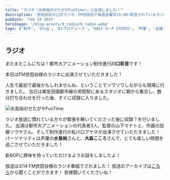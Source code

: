```yaml
---
title: "ラジオ『水島裕のせたがやFunTime!』に出演しました！"
description: '世田谷区の公式ラジオ、FM世田谷で毎週金曜日21:00~配信されているラジオ『水島裕のせたがやFunTime』に都市大アニメーションの代表者3人で出演しました！'
pubDate: 'Feb 18 2025'
heroImage: '/blog-assets/9_radio/9_radio.webp'
tags: ['制作', 'blog', '81プロデュース', 'HALF H・P STUDIO', '声優', '会議', '渋谷区', 'アフレコ', '伊東健人', '上田麗奈']
---
```


## ラジオ

またまたこんにちは！都市大アニメーション制作進行**川口彩音**です！

本日はFM世田谷様のラジオに出演させていただきました！

人生で最初で最後かもしれませんね、ということでソワソワしながらも現場に行きました。
当日は東急田園都市線の用賀駅にあるスタジオに朝から集合し、数分打ち合わせを行った後、すぐに収録に入りました。

![水島裕のせたがやFunTime](/blog-assets/9_radio/setafun.webp)

ラジオ放送に慣れている方々が緊張を解いてくださった後に収録？を行いました。
出演は都市大アニメーションの代表者3人、監督の山下マナトと、作画の加藤ソウヤさん、そして制作進行の私川口アヤネが出演させていただきました！
パーソナリティは声優の**水島裕**さんと、**大森こころ**さんで、とても楽しい時間を過ごさせていただきました！

新BOPに興味を持っていただけるようお話をしましたよ！

放送は3/14 FM世田谷様のラジオ番組でされました！
放送のアーカイブは[こちら](https://fmsetagaya.com/archives/13299)から聞くことができます！
皆様聞いてくださいね！
